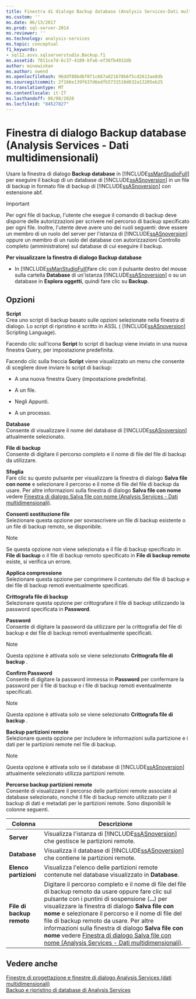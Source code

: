 ```yaml
---
title: Finestra di dialogo Backup database (Analysis Services-Dati multidimensionali) | Microsoft Docs
ms.custom: ''
ms.date: 06/13/2017
ms.prod: sql-server-2014
ms.reviewer: ''
ms.technology: analysis-services
ms.topic: conceptual
f1_keywords:
- sql12.asvs.sqlserverstudio.Backup.f1
ms.assetid: 7811ce7d-6c37-4189-bfa6-ef36fb4932db
author: minewiskan
ms.author: owend
ms.openlocfilehash: 96ddf88bd6f071c667a021678b6f5cd2613ae8db
ms.sourcegitcommit: 2f166e139f637d6edfb5731510d632a13205eb25
ms.translationtype: MT
ms.contentlocale: it-IT
ms.lasthandoff: 06/08/2020
ms.locfileid: "84527827"
---
```

# <a name="backup-database-dialog-box-analysis-services---multidimensional-data"></a>Finestra di dialogo Backup database (Analysis Services - Dati multidimensionali)
  Usare la finestra di dialogo **Backup database** in [!INCLUDE[ssManStudioFull](../includes/ssmanstudiofull-md.md)] per eseguire il backup di un database di [!INCLUDE[ssASnoversion](../includes/ssasnoversion-md.md)] in un file di backup in formato file di backup di [!INCLUDE[ssASnoversion](../includes/ssasnoversion-md.md)] con estensione abf.  
  
> [!IMPORTANT]  
>  Per ogni file di backup, l'utente che esegue il comando di backup deve disporre delle autorizzazioni per scrivere nel percorso di backup specificato per ogni file. Inoltre, l'utente deve avere uno dei ruoli seguenti: deve essere un membro di un ruolo del server per l'istanza di [!INCLUDE[ssASnoversion](../includes/ssasnoversion-md.md)] oppure un membro di un ruolo del database con autorizzazioni Controllo completo (amministratore) sul database di cui eseguire il backup.  
  
 **Per visualizzare la finestra di dialogo Backup database**  
  
-   In [!INCLUDE[ssManStudioFull](../includes/ssmanstudiofull-md.md)]fare clic con il pulsante destro del mouse sulla cartella **Database** di un'istanza [!INCLUDE[ssASnoversion](../includes/ssasnoversion-md.md)] o su un database in **Esplora oggetti**, quindi fare clic su **Backup**.  
  
## <a name="options"></a>Opzioni  
 **Script**  
 Crea uno script di backup basato sulle opzioni selezionate nella finestra di dialogo. Lo script di ripristino è scritto in ASSL ( [!INCLUDE[ssASnoversion](../includes/ssasnoversion-md.md)] Scripting Language).  
  
 Facendo clic sull'icona **Script** lo script di backup viene inviato in una nuova finestra Query, per impostazione predefinita.  
  
 Facendo clic sulla freccia **Script** viene visualizzato un menu che consente di scegliere dove inviare lo script di backup:  
  
-   A una nuova finestra Query (impostazione predefinita).  
  
-   A un file.  
  
-   Negli Appunti.  
  
-   A un processo.  
  
 **Database**  
 Consente di visualizzare il nome del database di [!INCLUDE[ssASnoversion](../includes/ssasnoversion-md.md)] attualmente selezionato.  
  
 **File di backup**  
 Consente di digitare il percorso completo e il nome di file del file di backup da utilizzare.  
  
 **Sfoglia**  
 Fare clic su questo pulsante per visualizzare la finestra di dialogo **Salva file con nome** e selezionare il percorso e il nome di file del file di backup da usare. Per altre informazioni sulla finestra di dialogo **Salva file con nome** vedere [Finestra di dialogo Salva file con nome &#40;Analysis Services - Dati multidimensionali&#41;](save-file-as-dialog-box-analysis-services-multidimensional-data.md).  
  
 **Consenti sostituzione file**  
 Selezionare questa opzione per sovrascrivere un file di backup esistente o un file di backup remoto, se disponibile.  
  
> [!NOTE]  
>   Se questa opzione non viene selezionata e il file di backup specificato in **File di backup** o il file di backup remoto specificato in **File di backup remoto** esiste, si verifica un errore.  
  
 **Applica compressione**  
 Selezionare questa opzione per comprimere il contenuto del file di backup e dei file di backup remoti eventualmente specificati.  
  
 **Crittografa file di backup**  
 Selezionare questa opzione per crittografare il file di backup utilizzando la password specificata in **Password**.  
  
 **Password**  
 Consente di digitare la password da utilizzare per la crittografia del file di backup e dei file di backup remoti eventualmente specificati.  
  
> [!NOTE]  
>   Questa opzione è attivata solo se viene selezionato **Crittografa file di backup** .  
  
 **Confirm Password**  
 Consente di digitare la password immessa in **Password** per confermare la password per il file di backup e i file di backup remoti eventualmente specificati.  
  
> [!NOTE]  
>   Questa opzione è attivata solo se viene selezionato **Crittografa file di backup** .  
  
 **Backup partizioni remote**  
 Selezionare questa opzione per includere le informazioni sulla partizione e i dati per le partizioni remote nel file di backup.  
  
> [!NOTE]  
>  Questa opzione è attivata solo se il database di [!INCLUDE[ssASnoversion](../includes/ssasnoversion-md.md)] attualmente selezionato utilizza partizioni remote.  
  
 **Percorso backup partizioni remote**  
 Consente di visualizzare il percorso delle partizioni remote associate al database selezionato, nonché il file di backup remoto utilizzato per il backup di dati e metadati per le partizioni remote. Sono disponibili le colonne seguenti.  
  
|Colonna|Descrizione|  
|------------|-----------------|  
|**Server**|Visualizza l'istanza di [!INCLUDE[ssASnoversion](../includes/ssasnoversion-md.md)] che gestisce le partizioni remote.|  
|**Database**|Visualizza il database di [!INCLUDE[ssASnoversion](../includes/ssasnoversion-md.md)] che contiene le partizioni remote.|  
|**Elenco partizioni**|Visualizza l'elenco delle partizioni remote contenute nel database visualizzato in **Database**.|  
|**File di backup remoto**|Digitare il percorso completo e il nome di file del file di backup remoto da usare oppure fare clic sul pulsante con i puntini di sospensione (**...**) per visualizzare la finestra di dialogo **Salva file con nome** e selezionare il percorso e il nome di file del file di backup remoto da usare. Per altre informazioni sulla finestra di dialogo **Salva file con nome** vedere [Finestra di dialogo Salva file con nome &#40;Analysis Services - Dati multidimensionali&#41;](save-file-as-dialog-box-analysis-services-multidimensional-data.md).|  
  
## <a name="see-also"></a>Vedere anche  
 [Finestre di progettazione e finestre di dialogo Analysis Services &#40;dati multidimensionali&#41;](analysis-services-designers-and-dialog-boxes-multidimensional-data.md)   
 [Backup e ripristino di database di Analysis Services](multidimensional-models/backup-and-restore-of-analysis-services-databases.md)  
  
  
